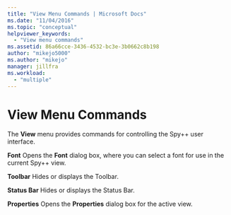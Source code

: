 ```yaml
---
title: "View Menu Commands | Microsoft Docs"
ms.date: "11/04/2016"
ms.topic: "conceptual"
helpviewer_keywords:
  - "View menu commands"
ms.assetid: 86a66cce-3436-4532-bc3e-3b0662c8b198
author: "mikejo5000"
ms.author: "mikejo"
manager: jillfra
ms.workload:
  - "multiple"
---
```

# View Menu Commands
The **View** menu provides commands for controlling the Spy++ user interface.

 **Font**
 Opens the **Font** dialog box, where you can select a font for use in the current Spy++ view.

 **Toolbar**
 Hides or displays the Toolbar.

 **Status Bar**
 Hides or displays the Status Bar.

 **Properties**
 Opens the **Properties** dialog box for the active view.